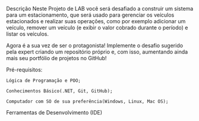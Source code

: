 Descrição
Neste Projeto de LAB você será desafiado a construir um sistema para um estacionamento, que será usado para gerenciar os veículos estacionados e realizar suas operações, como por exemplo adicionar um veículo, remover um veículo (e exibir o valor cobrado durante o período) e listar os veículos.
 

Agora é a sua vez de ser o protagonista! Implemente o desafio sugerido pela expert criando um repositório próprio e, com isso, aumentando ainda mais seu portfólio de projetos no GitHub!

Pré-requisitos:

    Lógica de Programação e POO;

    Conhecimentos Básico(.NET, Git, GitHub);

    Computador com SO de sua preferência(Windows, Linux, Mac OS);

Ferramentas de Desenvolvimento (IDE)
